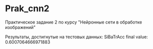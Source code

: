 # Prak_cnn2
Практическое задание 2 по курсу "Нейронные сети в обработке изображений"


Результаты, достигнутые на тестовых данных: 
SiBaTrAcc final value: 0.6007064666971883
